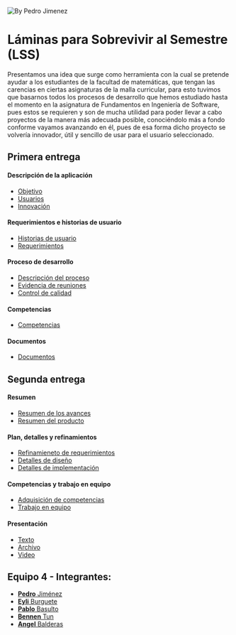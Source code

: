 <img src="https://i.imgur.com/uN5z1VK.jpg" title="By Pedro Jimenez" /></a>
# Láminas para Sobrevivir al Semestre (LSS)
Presentamos una idea que surge como herramienta con la cual se pretende ayudar a los estudiantes de la facultad de matemáticas, que tengan las carencias en ciertas asignaturas de la malla curricular, para esto tuvimos que basarnos todos los procesos de desarrollo que hemos estudiado hasta el momento en la asignatura de Fundamentos en Ingeniería de Software, pues estos se requieren y son de mucha utilidad para poder llevar a cabo proyectos de la manera más adecuada posible, conociéndolo más a fondo conforme vayamos avanzando en él, pues de esa forma dicho proyecto se volvería innovador, útil y sencillo de usar para el usuario seleccionado.

## Primera entrega
#### Descripción de la aplicación
- [Objetivo](https://github.com/Benn7n/PY-FIS-LAMINAS/blob/main/DOCUMENTOS/1.1%20DESCRIPCI%C3%93N%20DE%20LA%20APLICACI%C3%93N/1.%20Objetivo.md)
- [Usuarios](https://github.com/Benn7n/PY-FIS-LAMINAS/blob/main/DOCUMENTOS/1.1%20DESCRIPCI%C3%93N%20DE%20LA%20APLICACI%C3%93N/2.%20Usuarios.md)
- [Innovación](https://github.com/Benn7n/PY-FIS-LAMINAS/blob/main/DOCUMENTOS/1.1%20DESCRIPCI%C3%93N%20DE%20LA%20APLICACI%C3%93N/3.%20Innovaci%C3%B3n.md)
#### Requerimientos e historias de usuario
- [Historias de usuario](https://github.com/Benn7n/PY-FIS-LAMINAS/blob/main/DOCUMENTOS/1.2%20REQUERIMIENTOS%20%26%20HISTORIAS%20DE%20USUARIO/1.%20Historia%20de%20usuario.md)
- [Requerimientos](https://github.com/Benn7n/PY-FIS-LAMINAS/blob/main/DOCUMENTOS/1.2%20REQUERIMIENTOS%20%26%20HISTORIAS%20DE%20USUARIO/2.%20Requerimientos.md)
#### Proceso de desarrollo
- [Descripción del proceso](https://github.com/Benn7n/PY-FIS-LAMINAS/blob/main/DOCUMENTOS/1.3%20PROCESO%20DE%20DESARROLLO/1.%20Descripci%C3%B3n%20del%20proceso.md)
- [Evidencia de reuniones](https://github.com/Benn7n/PY-FIS-LAMINAS/blob/main/DOCUMENTOS/1.3%20PROCESO%20DE%20DESARROLLO/2.%20Evidencia%20de%20reuniones.md)
- [Control de calidad](https://github.com/Benn7n/PY-FIS-LAMINAS/blob/main/DOCUMENTOS/1.3%20PROCESO%20DE%20DESARROLLO/3.%20Control%20de%20calidad.md)
#### Competencias
- [Competencias](https://github.com/Benn7n/PY-FIS-LAMINAS/blob/main/DOCUMENTOS/1.4%20COMPETENCIAS%20DE%20LA%20ASIGNATURA/1.%20Competencias.md)
#### Documentos
- [Documentos](https://github.com/Benn7n/PY-FIS-LAMINAS/tree/main/DOCUMENTOS/1.5%20PRIMERA%20ENTREGA)

## Segunda entrega
#### Resumen
- [Resumen de los avances](https://github.com/Benn7n/PY-FIS-LAMINAS/blob/main/DOCUMENTOS/2.1%20RESUMENES/1.%20Resumen%20de%20los%20avances.md)
- [Resumen del producto](https://github.com/Benn7n/PY-FIS-LAMINAS/blob/main/DOCUMENTOS/2.1%20RESUMENES/2.%20Resumen%20del%20producto.md)
#### Plan, detalles y refinamientos
- [Refinamieneto de requerimientos](https://github.com/Benn7n/PY-FIS-LAMINAS/blob/main/DOCUMENTOS/2.2%20PLAN%20Y%20DETALLES/1.%20Refinamiento%20de%20requerimientos.md)
- [Detalles de diseño](https://github.com/Benn7n/PY-FIS-LAMINAS/blob/main/DOCUMENTOS/2.2%20PLAN%20Y%20DETALLES/2.%20Detalles%20de%20dise%C3%B1o.md)
- [Detalles de implementación](https://github.com/Benn7n/PY-FIS-LAMINAS/blob/main/DOCUMENTOS/2.2%20PLAN%20Y%20DETALLES/3.%20Detalles%20de%20implementaci%C3%B3n.md)
#### Competencias y trabajo en equipo
- [Adquisición de competencias](https://github.com/Benn7n/PY-FIS-LAMINAS/blob/main/DOCUMENTOS/2.3%20COMPETENCIAS%20Y%20TRABAJO%20EN%20EQUIPO/1.%20Adquisici%C3%B3n%20de%20competencias.md)
- [Trabajo en equipo](https://github.com/Benn7n/PY-FIS-LAMINAS/blob/main/DOCUMENTOS/2.3%20COMPETENCIAS%20Y%20TRABAJO%20EN%20EQUIPO/2.%20Trabajo%20en%20equipo.md)
#### Presentación
- [Texto](https://github.com/Benn7n/PY-FIS-LAMINAS/blob/main/DOCUMENTOS/2.4%20SEGUNDA%20ENTREGA/1.%20Texto.md)
- [Archivo](https://alumnosuady-my.sharepoint.com/:b:/g/personal/a21216425_alumnos_uady_mx/ER2z_Nlp57ZGkMrLeS7uw6YB3sytj5PW5Xdd_1dwAo9s3A?e=jM2sE7)
- [Video]()

## Equipo 4 - Integrantes:
- [**Pedro** Jiménez](https://github.com/PedroJH25)
- [**Eyli** Burguete](https://github.com/EyliB) 
- [**Pablo** Basulto](https://github.com/PabloBasulto)
- [**Bennen** Tun](https://github.com/Benn7n)
- [**Angel** Balderas](https://github.com/ABalderas21)
